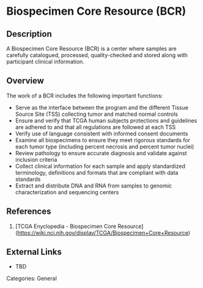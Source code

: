 # Biospecimen Core Resource (BCR) #
## Description ##
A Biospecimen Core Resource (BCR) is a center where samples are carefully catalogued, processed, quality-checked and stored 
along with participant clinical information.
## Overview ##
The work of a BCR includes the following important functions:
* Serve as the interface between the program and the different Tissue Source Site (TSS) collecting tumor and matched normal controls
* Ensure and verify that TCGA human subjects protections and guidelines are adhered to and that all regulations are followed at each TSS 
* Verify use of language consistent with informed consent documents
* Examine all biospecimens to ensure they meet rigorous standards for each tumor type (including percent necrosis and percent tumor nuclei)
* Review pathology to ensure accurate diagnosis and validate against inclusion criteria
* Collect clinical information for each sample and apply standardized terminology, definitions and formats that are compliant with data standards
* Extract and distribute DNA and RNA from samples to genomic characterization and sequencing centers

## References ##
1. [TCGA Enyclopedia - Biospecimen Core Resource] (https://wiki.nci.nih.gov/display/TCGA/Biospecimen+Core+Resource)

## External Links ##
* TBD

Categories: General
